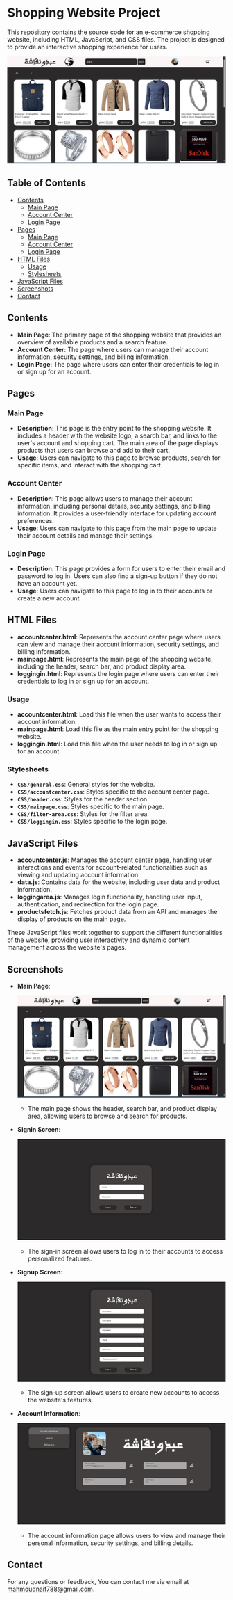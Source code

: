 # Shopping Website Project

This repository contains the source code for an e-commerce shopping website, including HTML, JavaScript, and CSS files. The project is designed to provide an interactive shopping experience for users.

![Main Page](Screenshots/Mainpage.jpeg)

## Table of Contents

- [Contents](#contents)
    - [Main Page](#main-page)
    - [Account Center](#account-center)
    - [Login Page](#login-page)
- [Pages](#pages)
    - [Main Page](#main-page)
    - [Account Center](#account-center)
    - [Login Page](#login-page)
- [HTML Files](#html-files)
    - [Usage](#usage)
    - [Stylesheets](#stylesheets)
- [JavaScript Files](#javascript-files)
- [Screenshots](#screenshots)
- [Contact](#contact)

## Contents

- **Main Page**: The primary page of the shopping website that provides an overview of available products and a search feature.
- **Account Center**: The page where users can manage their account information, security settings, and billing information.
- **Login Page**: The page where users can enter their credentials to log in or sign up for an account.

## Pages

### Main Page

- **Description**: This page is the entry point to the shopping website. It includes a header with the website logo, a search bar, and links to the user's account and shopping cart. The main area of the page displays products that users can browse and add to their cart.
- **Usage**: Users can navigate to this page to browse products, search for specific items, and interact with the shopping cart.

### Account Center

- **Description**: This page allows users to manage their account information, including personal details, security settings, and billing information. It provides a user-friendly interface for updating account preferences.
- **Usage**: Users can navigate to this page from the main page to update their account details and manage their settings.

### Login Page

- **Description**: This page provides a form for users to enter their email and password to log in. Users can also find a sign-up button if they do not have an account yet.
- **Usage**: Users can navigate to this page to log in to their accounts or create a new account.

## HTML Files

- **accountcenter.html**: Represents the account center page where users can view and manage their account information, security settings, and billing information.
- **mainpage.html**: Represents the main page of the shopping website, including the header, search bar, and product display area.
- **loggingin.html**: Represents the login page where users can enter their credentials to log in or sign up for an account.

### Usage

- **accountcenter.html**: Load this file when the user wants to access their account information.
- **mainpage.html**: Load this file as the main entry point for the shopping website.
- **loggingin.html**: Load this file when the user needs to log in or sign up for an account.

### Stylesheets

- **`CSS/general.css`**: General styles for the website.
- **`CSS/accountcenter.css`**: Styles specific to the account center page.
- **`CSS/header.css`**: Styles for the header section.
- **`CSS/mainpage.css`**: Styles specific to the main page.
- **`CSS/filter-area.css`**: Styles for the filter area.
- **`CSS/loggingin.css`**: Styles specific to the login page.

## JavaScript Files

- **accountcenter.js**: Manages the account center page, handling user interactions and events for account-related functionalities such as viewing and updating account information.
- **data.js**: Contains data for the website, including user data and product information.
- **loggingarea.js**: Manages login functionality, handling user input, authentication, and redirection for the login page.
- **productsfetch.js**: Fetches product data from an API and manages the display of products on the main page.

These JavaScript files work together to support the different functionalities of the website, providing user interactivity and dynamic content management across the website's pages.

## Screenshots

- **Main Page**:

    ![Main Page](Screenshots/Mainpage.jpeg)
    - The main page shows the header, search bar, and product display area, allowing users to browse and search for products.

- **Signin Screen**:

    ![Sign-in](Screenshots/Signin.jpeg)
    - The sign-in screen allows users to log in to their accounts to access personalized features.

- **Signup Screen**:

    ![Sign-up](Screenshots/Signup.jpeg)
    - The sign-up screen allows users to create new accounts to access the website's features.

- **Account Information**:

    ![Account Information](Screenshots/Account_information.jpeg)
    - The account information page allows users to view and manage their personal information, security settings, and billing details.

## Contact

For any questions or feedback, You can contact me via email at [mahmoudnaif788@gmail.com](mailto:mahmoudnaif788@gmail.com).

